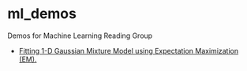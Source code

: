 # ml_demos
Demos for Machine Learning Reading Group

* [Fitting 1-D Gaussian Mixture Model using Expectation Maximization (EM).](/EM/README.md)